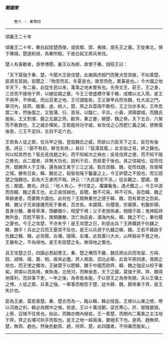 

##### 戰國策
　　`卷六 ‧ 秦策四`

* * *

頃襄王二十年

頃襄王二十年，秦白起拔楚西陵，或拔鄢、郢、夷陵，燒先王之墓。王徙東北，保于陳城，楚遂削弱，為秦所輕。于是白起又將兵來伐。

楚人有黃歇者，游學博聞，襄王以為辯，故使于秦。說昭王曰：

「天下莫強于秦、楚，今聞大王欲伐楚，此猶兩虎相鬥而駑犬受其敝，不如善楚。臣請言其說。臣聞之：『物至而反，冬夏是也。致至而危，累棊是也。』今大國之地半天下，有二垂，此從生民以來，萬乘之地未嘗有也。先帝文王、莊王，王之身，三世而不接地于齊，以絕從親之要。今王三使盛橋守事于韓，成橋以北入燕。是王不用甲，不伸威，而出百里之地，王可謂能矣。王又舉甲兵而攻魏，杜大梁之門，舉河內，拔燕、酸棗、虛、桃人，楚、燕之兵雲翔不敢校，王之功亦多矣。王申息眾二年，然後復之，又取蒲、衍、首垣，以臨仁、平兵，小黃、濟陽嬰城，而魏氏服矣。王又割濮、磨之北屬之燕，斷齊、秦之要，絕楚、魏之脊。天下五合、六聚而不敢救也，王之威亦憚矣。王若能持功守威，省攻伐之心而肥仁義之誡，使無復後患，三王不足四，五伯不足六也。

王若負人徒之眾，仗兵甲之強，壹毀魏氏之威，而欲以力臣天下之主，臣恐有後患。詩云：『靡不有初，鮮克有終。』易曰：『狐濡其尾。』此言始之易，終之難也。何以知其然也？智氏見伐趙之利，而不知榆次之禍也；吳見伐齊之便，而不知干隧之敗也。此二國者，非無大功也，設利于前，而易患于後也。吳之信越也，從而伐齊，既勝齊人于艾陵，還為越王禽于三江之浦。智氏信韓、魏，從而伐趙，攻晉陽之城，勝有日矣，韓、魏反之，殺智伯瑤于鑿臺之上。今王妒楚之不毀也，而忘毀楚之強魏也。臣為大王慮而不取。詩云：『大武遠宅不涉。』從此觀之，楚國，援也；鄰國，敵也。詩云：『他人有心，予忖度之。躍躍毚兔，遇犬獲之。』今王中道而信韓、魏之善王也，此正吳信越也。臣聞，敵不可易，時不可失。臣恐韓、魏之卑辭慮患，而實欺大國也。此何也？王既無重世之德于韓、魏，而有累世之怨矣。韓、魏父子兄弟接踵而死于秦者，百世矣。本國殘，社稷壞，宗廟隳，刳腹折頤，首身分離，暴骨草澤，頭顱僵仆，相望于境；父子老弱係虜，相隨于路；鬼神狐祥無所食，百姓不聊生，族類離散，流亡為臣妾，滿海內矣。韓、魏之不亡，秦社稷之憂也。今王之攻楚，不亦失乎！是王攻楚之日，則惡出兵？王將藉路于仇讎之韓、魏乎！兵出之日而王憂其不反也，是王以兵資于仇讎之韓、魏。王若不藉路于仇讎之韓、魏，必攻陽、右壤。隨陽、右壤，此皆廣川大水，山林谿谷不食之地，王雖有之，不為得地。是王有毀楚之名，無得地之實也。

且王攻楚之日，四國必悉起應王。秦、楚之構而不離，魏氏將出兵而攻留、方與、銍、胡陵、碭、蕭、相，故宋必盡。齊人南面，泗北必舉。此皆平原四達，膏腴之地也，而王使之獨攻。王破楚于以肥韓、魏于中國而勁齊，韓、魏之強足以校于秦矣。齊南以泗為境，東負海，北倚河，而無後患，天下之國，莫強于齊。齊、魏得地葆利，而詳事下吏，一年之後，為帝若未能，于以禁王之為帝有餘。夫以王壤土之博，人徒之眾，兵革之強，一舉事而樹怨于楚，詘令韓、魏，歸帝重于齊，是王失計也。

臣為王慮，莫若善楚。秦、楚合而為一，臨以韓，韓必授首。王襟以山東之險，帶以河曲之利，韓必為關中之候。若是，王以十萬戍鄭，梁氏寒心，許、鄢陵嬰城，上蔡、召陵不往來也。如此，而魏亦關內候矣。王一善楚，而關內二萬乘之主注地于齊，齊之右壤可拱手而取也。是王之地一經兩海，要絕天下也。是燕、趙無齊、楚，無燕、趙也。然後危動燕、趙，持齊、楚，此四國者，不待痛而服矣。」

* * *

